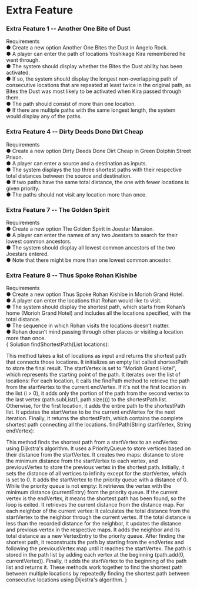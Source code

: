 # Extra Feature
### Extra Feature 1 -- Another One Bite of Dust<br>
Requirements<br>
● Create a new option Another One Bites the Dust in Angelo Rock.<br>
● A player can enter the path of locations Yoshikage Kira remembered he went through.<br>
● The system should display whether the Bites the Dust ability has been activated.<br>
● If so, the system should display the longest non-overlapping path of consecutive locations that are repeated at least twice in the original path, as Bites the Dust was most likely to be activated when Kira passed through them.<br>
● The path should consist of more than one location.<br>
● If there are multiple paths with the same longest length, the system would display any of the paths. <br>

### Extra Feature 4 -- Dirty Deeds Done Dirt Cheap <br>
Requirements<br>
● Create a new option Dirty Deeds Done Dirt Cheap in Green Dolphin Street Prison.<br>
● A player can enter a source and a destination as inputs.<br>
● The system displays the top three shortest paths with their respective total distances between the source and destination.<br>
● If two paths have the same total distance, the one with fewer locations is given priority.<br>
● The paths should not visit any location more than once.<br>

### Extra Feature 7 -- The Golden Spirit <br>
Requirements<br>
● Create a new option The Golden Spirit in Joestar Mansion.<br>
● A player can enter the names of any two Joestars to search for their lowest common ancestors.<br>
● The system should display all lowest common ancestors of the two Joestars entered.<br>
● Note that there might be more than one lowest common ancestor.<br>

### Extra Feature 8 -- Thus Spoke Rohan Kishibe <br>
Requirements<br>
● Create a new option Thus Spoke Rohan Kishibe in Morioh Grand Hotel.<br>
● A player can enter the locations that Rohan would like to visit.<br>
● The system should display the shortest path, which starts from Rohan’s home (Morioh Grand Hotel) and includes all the locations specified, with the total distance.<br>
● The sequence in which Rohan visits the locations doesn’t matter.<br>
● Rohan doesn’t mind passing through other places or visiting a location more than once.<br>
{ Solution
findShortestPath(List<String> locations):

This method takes a list of locations as input and returns the shortest path that connects those locations.
It initializes an empty list called shortestPath to store the final result.
The startVertex is set to "Morioh Grand Hotel", which represents the starting point of the path.
It iterates over the list of locations:
For each location, it calls the findPath method to retrieve the path from the startVertex to the current endVertex.
If it's not the first location in the list (i > 0), it adds only the portion of the path from the second vertex to the last vertex (path.subList(1, path.size())) to the shortestPath list.
Otherwise, for the first location, it adds the entire path to the shortestPath list.
It updates the startVertex to be the current endVertex for the next iteration.
Finally, it returns the shortestPath, which contains the complete shortest path connecting all the locations.
findPath(String startVertex, String endVertex):

This method finds the shortest path from a startVertex to an endVertex using Dijkstra's algorithm.
It uses a PriorityQueue<VertexEntry> to store vertices based on their distance from the startVertex.
It creates two maps: distance to store the minimum distance from the startVertex to each vertex, and previousVertex to store the previous vertex in the shortest path.
Initially, it sets the distance of all vertices to infinity except for the startVertex, which is set to 0.
It adds the startVertex to the priority queue with a distance of 0.
While the priority queue is not empty:
It retrieves the vertex with the minimum distance (currentEntry) from the priority queue.
If the current vertex is the endVertex, it means the shortest path has been found, so the loop is exited.
It retrieves the current distance from the distance map.
For each neighbor of the current vertex:
It calculates the total distance from the startVertex to the neighbor through the current vertex.
If the total distance is less than the recorded distance for the neighbor, it updates the distance and previous vertex in the respective maps.
It adds the neighbor and its total distance as a new VertexEntry to the priority queue.
After finding the shortest path, it reconstructs the path by starting from the endVertex and following the previousVertex map until it reaches the startVertex.
The path is stored in the path list by adding each vertex at the beginning (path.add(0, currentVertex)).
Finally, it adds the startVertex to the beginning of the path list and returns it.
These methods work together to find the shortest path between multiple locations by repeatedly finding the shortest path between consecutive locations using Dijkstra's algorithm.
  }
